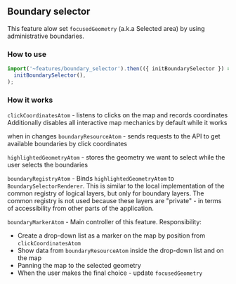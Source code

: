 ## Boundary selector

This feature alow set `focusedGeometry` (a.k.a Selected area) by using administrative boundaries.

### How to use

```ts
import('~features/boundary_selector').then(({ initBoundarySelector }) =>
  initBoundarySelector(),
);
```

### How it works

`clickCoordinatesAtom` - listens to clicks on the map and records coordinates
Additionally disables all interactive map mechanics by default while it works

when in changes `boundaryResourceAtom` - sends requests to the API to get available boundaries by click coordinates

`highlightedGeometryAtom` - stores the geometry we want to select while the user selects the boundaries

`boundaryRegistryAtom` - Binds `highlightedGeometryAtom` to `BoundarySelectorRenderer`.
This is similar to the local implementation of the common registry of logical layers, but only for boundary layers.
The common registry is not used because these layers are "private" - in terms of accessibility from other parts of the application.

`boundaryMarkerAtom` - Main controller of this feature. Responsibility:

- Create a drop-down list as a marker on the map by position from `clickCoordinatesAtom`
- Show data from `boundaryResourceAtom` inside the drop-down list and on the map
- Panning the map to the selected geometry
- When the user makes the final choice - update `focusedGeometry`
